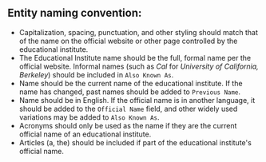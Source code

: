 ## Entity naming convention:

- Capitalization, spacing, punctuation, and other styling should match that of the name on the official website or other page controlled by the educational institute.
- The Educational Institute name should be the full, formal name per the official website.  Informal names (such as *Cal* for *University of California, Berkeley*) should be included in `Also Known As`.
- Name should be the current name of the educational institute.  If the name has changed, past names should be added to `Previous Name`.
- Name should be in English.  If the official name is in another language, it should be added to the `Official Name` field, and other widely used variations may be added to `Also Known As`.
- Acronyms should only be used as the name if they are the current official name of an educational institute.
- Articles (a, the) should be included if part of the educational institute's official name.
